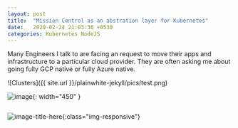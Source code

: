 ```yaml
---
layout: post
title:  "Mission Control as an abstration layer for Kubernetes"
date:   2020-02-24 21:03:36 +0530
categories: Kubernetes NodeJS
---
```

Many Engineers I talk to are facing an request to move their apps and infrastructure to a particular cloud provider. They are often asking me about going fully GCP native or fully Azure native. 

![Clusters]({{ site.url }}/plainwhite-jekyll/pics/test.png)

![image](/plainwhite-jekyll/pics/test.png){: width="450" }

<img src="/plainwhite-jekyll/pics/test.png" alt="">

![image-title-here](/plainwhite-jekyll/pics/test.png){:class="img-responsive"}



